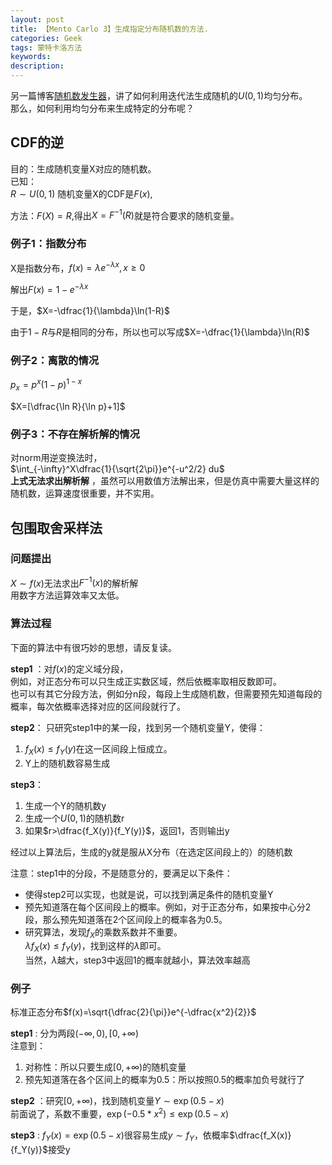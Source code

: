 ```yaml
---
layout: post
title: 【Mento Carlo 3】生成指定分布随机数的方法.
categories: Geek
tags: 蒙特卡洛方法
keywords:
description:
---
```


另一篇博客[随机数发生器](http://www.guofei.site/2017/08/18/randomgenerator.html)，讲了如何利用迭代法生成随机的$U(0,1)$均匀分布。  
那么，如何利用均匀分布来生成特定的分布呢？  

## CDF的逆

目的：生成随机变量X对应的随机数。  
已知：  
$R \sim U(0,1)$
随机变量X的CDF是$F(x)$,  

方法：$F(X)=R$,得出$X=F^{-1}(R)$就是符合要求的随机变量。  


### 例子1：指数分布

X是指数分布，$f(x)=\lambda e^{-\lambda x}, x\geq 0$  

解出$F(x)=1-e^{-\lambda x}$  

于是，$X=-\dfrac{1}{\lambda}\ln(1-R)$  

由于$1-R$与$R$是相同的分布，所以也可以写成$X=-\dfrac{1}{\lambda}\ln(R)$  

### 例子2：离散的情况

$p_x=p^x(1-p)^{1-x}$  

$X=[\dfrac{\ln R}{\ln p}+1]$  

### 例子3：不存在解析解的情况

对norm用逆变换法时，  
$\int_{-\infty}^X\dfrac{1}{\sqrt{2\pi}}e^{-u^2/2} du$  
**上式无法求出解析解** ，虽然可以用数值方法解出来，但是仿真中需要大量这样的随机数，运算速度很重要，并不实用。  


## 包围取舍采样法

### 问题提出

$X\sim f(x)$无法求出$F^{-1}(x)$的解析解  
用数字方法运算效率又太低。  

### 算法过程

下面的算法中有很巧妙的思想，请反复读。  

**step1** ：对$f(x)$的定义域分段，  
例如，对正态分布可以只生成正实数区域，然后依概率取相反数即可。  
也可以有其它分段方法，例如分n段，每段上生成随机数，但需要预先知道每段的概率，每次依概率选择对应的区间段就行了。  

**step2**： 只研究step1中的某一段，找到另一个随机变量Y，使得：  
1. $f_X(x)\leq f_Y(y)$在这一区间段上恒成立。
2. Y上的随机数容易生成

**step3**：
1. 生成一个Y的随机数y
2. 生成一个$U(0,1)$的随机数r
3. 如果$r>\dfrac{f_X(y)}{f_Y(y)}$，返回1，否则输出y

经过以上算法后，生成的y就是服从X分布（在选定区间段上的）的随机数

注意：step1中的分段，不是随意分的，要满足以下条件：
- 使得step2可以实现，也就是说，可以找到满足条件的随机变量Y
- 预先知道落在每个区间段上的概率。例如，对于正态分布，如果按中心分2段，那么预先知道落在2个区间段上的概率各为0.5。  
- 研究算法，发现$f_X$的乘数系数并不重要。  
$\lambda f_X(x)\leq f_Y(y)$，找到这样的$\lambda$即可。  
当然，$\lambda$越大，step3中返回1的概率就越小，算法效率越高  


### 例子

标准正态分布$f(x)=\sqrt{\dfrac{2}{\pi}}e^{-\dfrac{x^2}{2}}$  

**step1** : 分为两段$(-\infty ,0),[0,+\infty)$  
注意到：  
1. 对称性：所以只要生成$[0,+\infty)$的随机变量  
2. 预先知道落在各个区间上的概率为0.5：所以按照0.5的概率加负号就行了

**step2** ：研究$[0,+\infty)$，找到随机变量$Y\sim \exp(0.5-x)$  
前面说了，系数不重要，$\exp(-0.5*x^2) \leq \exp (0.5-x)$  

**step3** : $f_Y(x)=\exp(0.5-x)$很容易生成$y\sim f_Y$，依概率$\dfrac{f_X(x)}{f_Y(y)}$接受y  
